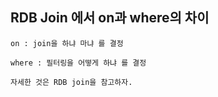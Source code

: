 ## RDB Join 에서 on과 where의 차이

    on : join을 하냐 마냐 를 결정

    where : 필터링을 어떻게 하냐 를 결정

    자세한 것은 RDB join을 참고하자.
